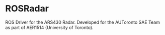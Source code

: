 # ROSRadar
ROS Driver for the ARS430 Radar. Developed for the AUToronto SAE Team as part of AER1514 (University of Toronto).
